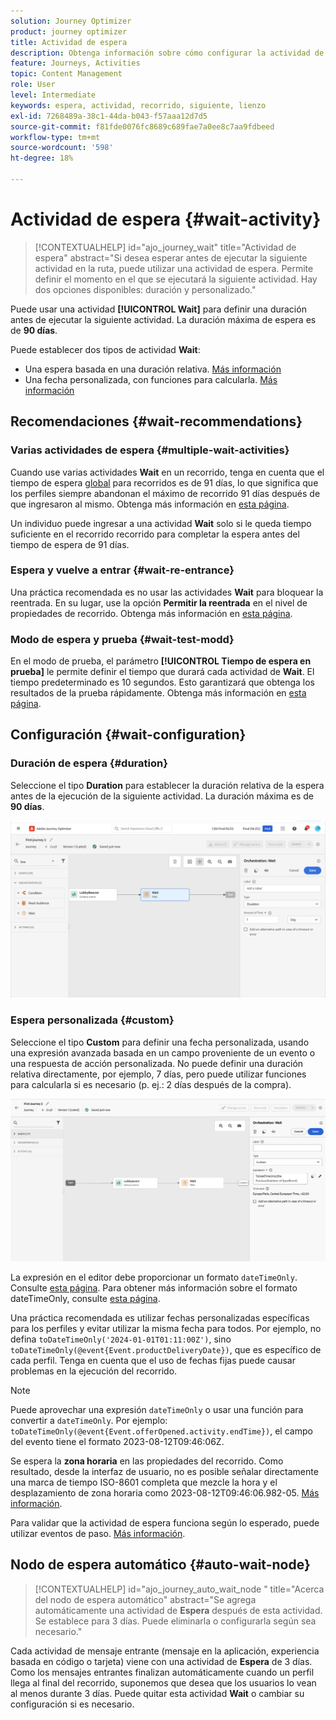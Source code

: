 ```yaml
---
solution: Journey Optimizer
product: journey optimizer
title: Actividad de espera
description: Obtenga información sobre cómo configurar la actividad de espera
feature: Journeys, Activities
topic: Content Management
role: User
level: Intermediate
keywords: espera, actividad, recorrido, siguiente, lienzo
exl-id: 7268489a-38c1-44da-b043-f57aaa12d7d5
source-git-commit: f81fde0076fc8689c689fae7a0ee8c7aa9fdbeed
workflow-type: tm+mt
source-wordcount: '598'
ht-degree: 18%

---
```


# Actividad de espera {#wait-activity}

>[!CONTEXTUALHELP]
>id="ajo_journey_wait"
>title="Actividad de espera"
>abstract="Si desea esperar antes de ejecutar la siguiente actividad en la ruta, puede utilizar una actividad de espera. Permite definir el momento en el que se ejecutará la siguiente actividad. Hay dos opciones disponibles: duración y personalizado."

Puede usar una actividad **[!UICONTROL Wait]** para definir una duración antes de ejecutar la siguiente actividad.  La duración máxima de espera es de **90 días**.

Puede establecer dos tipos de actividad **Wait**:

* Una espera basada en una duración relativa. [Más información](#duration)
* Una fecha personalizada, con funciones para calcularla. [Más información](#custom)

<!--
* [Email send time optimization](#email_send_time_optimization)
* [Fixed date](#fixed_date) 
-->

## Recomendaciones {#wait-recommendations}

### Varias actividades de espera {#multiple-wait-activities}

Cuando use varias actividades **Wait** en un recorrido, tenga en cuenta que el tiempo de espera [global](journey-properties.md#global_timeout) para recorridos es de 91 días, lo que significa que los perfiles siempre abandonan el máximo de recorrido 91 días después de que ingresaron al mismo. Obtenga más información en [esta página](journey-properties.md#global_timeout).

Un individuo puede ingresar a una actividad **Wait** solo si le queda tiempo suficiente en el recorrido recorrido para completar la espera antes del tiempo de espera de 91 días.

### Espera y vuelve a entrar {#wait-re-entrance}

Una práctica recomendada es no usar las actividades **Wait** para bloquear la reentrada. En su lugar, use la opción **Permitir la reentrada** en el nivel de propiedades de recorrido. Obtenga más información en [esta página](../building-journeys/journey-properties.md#entrance).

### Modo de espera y prueba {#wait-test-modd}

En el modo de prueba, el parámetro **[!UICONTROL Tiempo de espera en prueba]** le permite definir el tiempo que durará cada actividad de **Wait**. El tiempo predeterminado es 10 segundos. Esto garantizará que obtenga los resultados de la prueba rápidamente. Obtenga más información en [esta página](../building-journeys/testing-the-journey.md).

## Configuración {#wait-configuration}

### Duración de espera {#duration}

Seleccione el tipo **Duration** para establecer la duración relativa de la espera antes de la ejecución de la siguiente actividad. La duración máxima es de **90 días**.

![Definir la duración de la espera](assets/journey55.png)

<!--
## Fixed date wait{#fixed_date}

Select the date for the execution of the next activity.

![](assets/journey56.png)

-->

### Espera personalizada {#custom}

Seleccione el tipo **Custom** para definir una fecha personalizada, usando una expresión avanzada basada en un campo proveniente de un evento o una respuesta de acción personalizada. No puede definir una duración relativa directamente, por ejemplo, 7 días, pero puede utilizar funciones para calcularla si es necesario (p. ej.: 2 días después de la compra).

![Definir una espera personalizada con una expresión](assets/journey57.png)

La expresión en el editor debe proporcionar un formato `dateTimeOnly`. Consulte [esta página](expression/expressionadvanced.md). Para obtener más información sobre el formato dateTimeOnly, consulte [esta página](expression/data-types.md).

Una práctica recomendada es utilizar fechas personalizadas específicas para los perfiles y evitar utilizar la misma fecha para todos. Por ejemplo, no defina `toDateTimeOnly('2024-01-01T01:11:00Z')`, sino `toDateTimeOnly(@event{Event.productDeliveryDate})`, que es específico de cada perfil. Tenga en cuenta que el uso de fechas fijas puede causar problemas en la ejecución del recorrido.


>[!NOTE]
>
>Puede aprovechar una expresión `dateTimeOnly` o usar una función para convertir a `dateTimeOnly`. Por ejemplo: `toDateTimeOnly(@event{Event.offerOpened.activity.endTime})`, el campo del evento tiene el formato 2023-08-12T09:46:06Z.
>
>Se espera la **zona horaria** en las propiedades del recorrido. Como resultado, desde la interfaz de usuario, no es posible señalar directamente una marca de tiempo ISO-8601 completa que mezcle la hora y el desplazamiento de zona horaria como 2023-08-12T09:46:06.982-05. [Más información](../building-journeys/timezone-management.md).


Para validar que la actividad de espera funciona según lo esperado, puede utilizar eventos de paso. [Más información](../reports/query-examples.md#common-queries).

<!--## Email send time optimization{#email_send_time_optimization}

This type of wait uses a score calculated in Adobe Experience Platform. The score calculates the propensity to click or open an email in the future based on past behavior. Note that the algorithm calculating the score needs a certain amount of data to work. As a result, when it does not have enough data, the default wait time will apply. At publication time, you'll be notified that the default time applies.

>[!NOTE]
>
>The first event of your journey must have a namespace.
>
>This capability is only available after an **[!UICONTROL Email]** activity. You need to have Adobe Campaign Standard.

1. In the **[!UICONTROL Amount of time]** field, define the number of hours to consider to optimize email sending.
1. In the **[!UICONTROL Optimization type]** field, choose if the optimization should increase clicks or opens.
1. In the **[!UICONTROL Default time]** field, define the default time to wait if the predictive send time score is not available.

    >[!NOTE]
    >
    >Note that the send time score can be unavailable because there is not enough data to perform the calculation. In this case, you will be informed, at publication time, that the default time applies.

![](assets/journey57bis.png)-->

## Nodo de espera automático  {#auto-wait-node}


>[!CONTEXTUALHELP]
>id="ajo_journey_auto_wait_node "
>title="Acerca del nodo de espera automático"
>abstract="Se agrega automáticamente una actividad de **Espera** después de esta actividad. Se establece para 3 días. Puede eliminarla o configurarla según sea necesario."

Cada actividad de mensaje entrante (mensaje en la aplicación, experiencia basada en código o tarjeta) viene con una actividad de **Espera** de 3 días. Como los mensajes entrantes finalizan automáticamente cuando un perfil llega al final del recorrido, suponemos que desea que los usuarios lo vean al menos durante 3 días. Puede quitar esta actividad **Wait** o cambiar su configuración si es necesario.